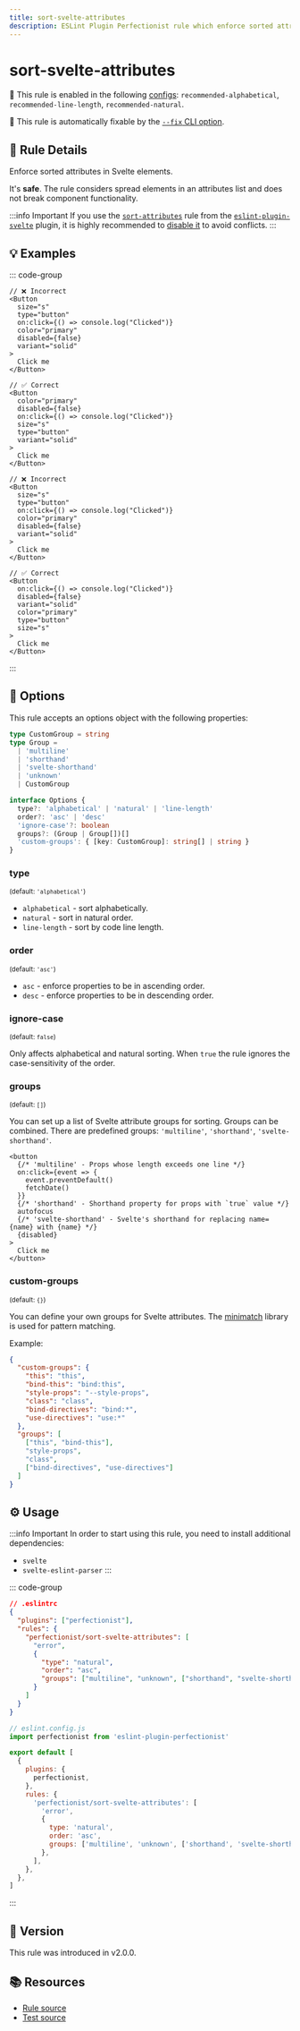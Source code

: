 ```yaml
---
title: sort-svelte-attributes
description: ESLint Plugin Perfectionist rule which enforce sorted attributes in Svelte elements
---
```


# sort-svelte-attributes

💼 This rule is enabled in the following [configs](/configs/): `recommended-alphabetical`, `recommended-line-length`, `recommended-natural`.

🔧 This rule is automatically fixable by the [`--fix` CLI option](https://eslint.org/docs/latest/user-guide/command-line-interface#--fix).

<!-- end auto-generated rule header -->

## 📖 Rule Details

Enforce sorted attributes in Svelte elements.

It's **safe**. The rule considers spread elements in an attributes list and does not break component functionality.

:::info Important
If you use the [`sort-attributes`](https://sveltejs.github.io/eslint-plugin-svelte/rules/sort-attributes/) rule from the [`eslint-plugin-svelte`](https://sveltejs.github.io/eslint-plugin-svelte) plugin, it is highly recommended to [disable it](https://eslint.org/docs/latest/use/configure/rules#using-configuration-files-1) to avoid conflicts.
:::

## 💡 Examples

::: code-group

<!-- prettier-ignore -->
```svelte [Alphabetical and Natural Sorting]
// ❌ Incorrect
<Button
  size="s"
  type="button"
  on:click={() => console.log("Clicked")}
  color="primary"
  disabled={false}
  variant="solid"
>
  Click me
</Button>

// ✅ Correct
<Button
  color="primary"
  disabled={false}
  on:click={() => console.log("Clicked")}
  size="s"
  type="button"
  variant="solid"
>
  Click me
</Button>
```

```svelte [Sorting by Line Length]
// ❌ Incorrect
<Button
  size="s"
  type="button"
  on:click={() => console.log("Clicked")}
  color="primary"
  disabled={false}
  variant="solid"
>
  Click me
</Button>

// ✅ Correct
<Button
  on:click={() => console.log("Clicked")}
  disabled={false}
  variant="solid"
  color="primary"
  type="button"
  size="s"
>
  Click me
</Button>
```

:::

## 🔧 Options

This rule accepts an options object with the following properties:

```ts
type CustomGroup = string
type Group =
  | 'multiline'
  | 'shorthand'
  | 'svelte-shorthand'
  | 'unknown'
  | CustomGroup

interface Options {
  type?: 'alphabetical' | 'natural' | 'line-length'
  order?: 'asc' | 'desc'
  'ignore-case'?: boolean
  groups?: (Group | Group[])[]
  'custom-groups': { [key: CustomGroup]: string[] | string }
}
```

### type

<sub>(default: `'alphabetical'`)</sub>

- `alphabetical` - sort alphabetically.
- `natural` - sort in natural order.
- `line-length` - sort by code line length.

### order

<sub>(default: `'asc'`)</sub>

- `asc` - enforce properties to be in ascending order.
- `desc` - enforce properties to be in descending order.

### ignore-case

<sub>(default: `false`)</sub>

Only affects alphabetical and natural sorting. When `true` the rule ignores the case-sensitivity of the order.

### groups

<sub>(default: `[]`)</sub>

You can set up a list of Svelte attribute groups for sorting. Groups can be combined. There are predefined groups: `'multiline'`, `'shorthand'`, `'svelte-shorthand'`.

```svelte
<button
  {/* 'multiline' - Props whose length exceeds one line */}
  on:click={event => {
    event.preventDefault()
    fetchDate()
  }}
  {/* 'shorthand' - Shorthand property for props with `true` value */}
  autofocus
  {/* 'svelte-shorthand' - Svelte's shorthand for replacing name={name} with {name} */}
  {disabled}
>
  Click me
</button>
```

### custom-groups

<sub>(default: `{}`)</sub>

You can define your own groups for Svelte attributes. The [minimatch](https://github.com/isaacs/minimatch) library is used for pattern matching.

Example:

```json
{
  "custom-groups": {
    "this": "this",
    "bind-this": "bind:this",
    "style-props": "--style-props",
    "class": "class",
    "bind-directives": "bind:*",
    "use-directives": "use:*"
  },
  "groups": [
    ["this", "bind-this"],
    "style-props",
    "class",
    ["bind-directives", "use-directives"]
  ]
}
```

## ⚙️ Usage

:::info Important
In order to start using this rule, you need to install additional dependencies:

- `svelte`
- `svelte-eslint-parser`
  :::

::: code-group

```json [Legacy Config]
// .eslintrc
{
  "plugins": ["perfectionist"],
  "rules": {
    "perfectionist/sort-svelte-attributes": [
      "error",
      {
        "type": "natural",
        "order": "asc",
        "groups": ["multiline", "unknown", ["shorthand", "svelte-shorthand"]]
      }
    ]
  }
}
```

```js [Flat Config]
// eslint.config.js
import perfectionist from 'eslint-plugin-perfectionist'

export default [
  {
    plugins: {
      perfectionist,
    },
    rules: {
      'perfectionist/sort-svelte-attributes': [
        'error',
        {
          type: 'natural',
          order: 'asc',
          groups: ['multiline', 'unknown', ['shorthand', 'svelte-shorthand']],
        },
      ],
    },
  },
]
```

:::

## 🚀 Version

This rule was introduced in v2.0.0.

## 📚 Resources

- [Rule source](https://github.com/azat-io/eslint-plugin-perfectionist/blob/main/rules/sort-svelte-attributes.ts)
- [Test source](https://github.com/azat-io/eslint-plugin-perfectionist/blob/main/test/sort-svelte-attributes.test.ts)
